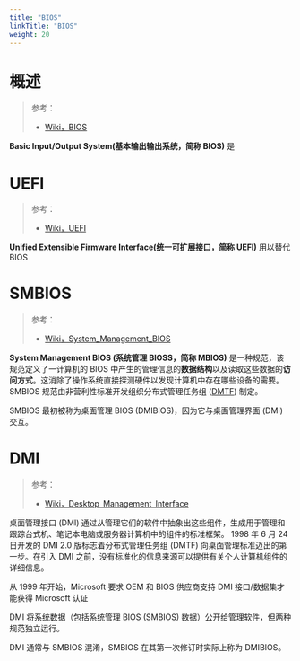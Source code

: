 ```yaml
---
title: "BIOS"
linkTitle: "BIOS"
weight: 20
---
```


# 概述

> 参考：
> 
> - [Wiki，BIOS](https://en.wikipedia.org/wiki/BIOS)

**Basic Input/Output System(基本输出输出系统，简称 BIOS)** 是

# UEFI

> 参考：
> - [Wiki，UEFI](https://en.wikipedia.org/wiki/UEFI)

**Unified Extensible Firmware Interface(统一可扩展接口，简称 UEFI)** 用以替代 BIOS

# SMBIOS

> 参考：
> - [Wiki，System_Management_BIOS](https://en.wikipedia.org/wiki/System_Management_BIOS)

**System Management BIOS (系统管理 BIOSS，简称 MBIOS)** 是一种规范，该规范定义了一计算机的 BIOS 中产生的管理信息的**数据结构**以及读取这些数据的**访问方式**。这消除了操作系统直接探测硬件以发现计算机中存在哪些设备的需要。SMBIOS 规范由非营利性标准开发组织分布式管理任务组 ([DMTF](https://en.wikipedia.org/wiki/Distributed_Management_Task_Force)) 制定。

SMBIOS 最初被称为桌面管理 BIOS (DMIBIOS)，因为它与桌面管理界面 (DMI) 交互。

# DMI

> 参考：
> - [Wiki，Desktop_Management_Interface](https://en.wikipedia.org/wiki/Desktop_Management_Interface)

桌面管理接口 (DMI) 通过从管理它们的软件中抽象出这些组件，生成用于管理和跟踪台式机、笔记本电脑或服务器计算机中的组件的标准框架。 1998 年 6 月 24 日开发的 DMI 2.0 版标志着分布式管理任务组 (DMTF) 向桌面管理标准迈出的第一步。在引入 DMI 之前，没有标准化的信息来源可以提供有关个人计算机组件的详细信息。

从 1999 年开始，Microsoft 要求 OEM 和 BIOS 供应商支持 DMI 接口/数据集才能获得 Microsoft 认证

DMI 将系统数据（包括系统管理 BIOS (SMBIOS) 数据）公开给管理软件，但两种规范独立运行。

DMI 通常与 SMBIOS 混淆，SMBIOS 在其第一次修订时实际上称为 DMIBIOS。